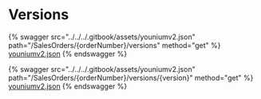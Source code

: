 # Versions

{% swagger src="../../../.gitbook/assets/youniumv2.json" path="/SalesOrders/{orderNumber}/versions" method="get" %}
[youniumv2.json](../../../.gitbook/assets/youniumv2.json)
{% endswagger %}

{% swagger src="../../../.gitbook/assets/youniumv2.json" path="/SalesOrders/{orderNumber}/versions/{version}" method="get" %}
[youniumv2.json](../../../.gitbook/assets/youniumv2.json)
{% endswagger %}
